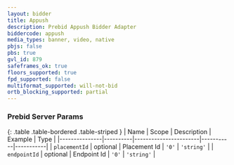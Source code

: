 ```yaml
---
layout: bidder
title: Appush
description: Prebid Appush Bidder Adapter
biddercode: appush
media_types: banner, video, native
pbjs: false
pbs: true
gvl_id: 879
safeframes_ok: true
floors_supported: true
fpd_supported: false
multiformat_supported: will-not-bid
ortb_blocking_supported: partial
---
```


### Prebid Server Params

{: .table .table-bordered .table-striped }
| Name          | Scope    | Description           | Example   | Type      |
|---------------|----------|-----------------------|-----------|-----------|
| `placementId`      | optional | Placement Id         | `'0'`    | `'string'` |
| `endpointId`      | optional | Endpoint Id         | `'0'`    | `'string'` |
